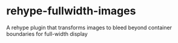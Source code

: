 # rehype-fullwidth-images
A rehype plugin that transforms images to bleed beyond container boundaries for full-width display
